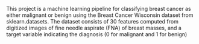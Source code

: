 This project is a machine learning pipeline for classifying breast cancer as either malignant or benign using the Breast Cancer Wisconsin dataset from sklearn.datasets. The dataset consists of 30 features computed from digitized images of fine needle aspirate (FNA) of breast masses, and a target variable indicating the diagnosis (0 for malignant and 1 for benign)
